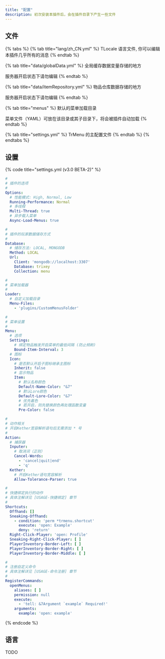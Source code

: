 ```yaml
---
title: "配置"
description: 初次安装本插件后，会在插件目录下产生一些文件
---
```


## 文件

{% tabs %}
{% tab title="lang/zh\_CN.yml" %}
TLocale 语言文件, 你可以编辑本插件几乎所有的消息
{% endtab %}

{% tab title="data/globalData.yml" %}
全局缓存数据变量存储的地方

服务器开启状态下请勿编辑
{% endtab %}

{% tab title="data/itemRepository.yml" %}
物品仓库数据存储的地方

服务器开启状态下请勿编辑
{% endtab %}

{% tab title="menus" %}
默认的菜单加载目录

菜单文件（YAML）可放在该目录或其子目录下，将会被插件自动加载
{% endtab %}

{% tab title="settings.yml" %}
TrMenu 的主配置文件
{% endtab %}
{% endtabs %}

## 设置

{% code title="settings.yml \(v3.0 BETA-2\)" %}
```yaml
#
# 插件的选项
#
Options:
  # 性能模式: High, Normal, Low
  Running-Performance: Normal
  # 多线程
  Multi-Thread: true
  # 异步载入菜单
  Async-Load-Menus: true

#
# 插件的玩家数据储存方式
#
Database:
  # 储存方法: LOCAL, MONGODB
  Method: LOCAL
  Url:
    Client: 'mongodb://localhost:3307'
    Database: trixey
    Collection: menu

#
# 菜单加载器
#
Loader:
  # 自定义加载目录
  Menu-Files:
    - 'plugins/CustomMenusFolder'

#
# 菜单设置
#
Menu:
  # 选项
  Settings:
    # 绑定物品触发开启菜单的最低间隔 (防止频刷)
    Bound-Item-Interval: 3
  # 图标
  Icon:
    # 是否默认开启子图标继承主图标
    Inherit: false
    # 显示物品
    Item:
      # 默认名称颜色
      Default-Name-Color: "&7"
      # 默认Lore颜色
      Default-Lore-Color: "&7"
      # 优先着色
      # 若开启，则先替换颜色再处理函数变量
      Pre-Color: false

#
# 动作相关
# 开启Kether宽容解析语句后无需添加 * 号
#
Action:
  # 捕获器
  Inputer:
    # 取消词（正则）
    Cancel-Words:
      - 'cancel|quit|end'
      - 'q'
  Kether:
    # 开启Kether语句宽容解析
    Allow-Tolerance-Parser: true

#
# 快捷绑定执行的动作
# 具体注解详见 [USAGE-快捷绑定] 章节
#
Shortcuts:
  Offhand: []
  Sneaking-Offhand:
    - condition: 'perm *trmenu.shortcut'
      execute: 'open: Example'
      deny: 'return'
  Right-Click-Player: 'open: Profile'
  Sneaking-Right-Click-Player: [ ]
  PlayerInventory-Border-Left: [ ]
  PlayerInventory-Border-Right: [ ]
  PlayerInventory-Border-Middle: [ ]

#
# 注册自定义命令
# 具体注解详见 [USAGE-命令注册] 章节
#
RegisterCommands:
  openMenus:
    aliases: [ ]
    permission: null
    execute:
      - 'tell: &7Argument `example` Required!'
    arguments:
      example: 'open: example'
```
{% endcode %}

## 语言

TODO

